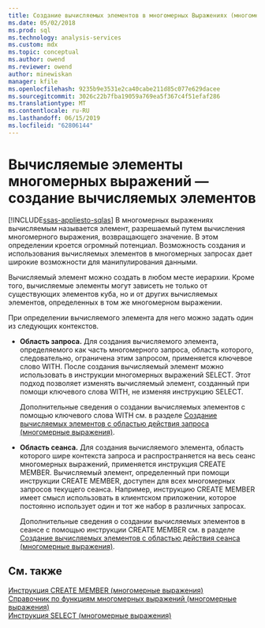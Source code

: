 ```yaml
---
title: Создание вычисляемых элементов в многомерных Выражениях (многомерные Выражения) | Документация Майкрософт
ms.date: 05/02/2018
ms.prod: sql
ms.technology: analysis-services
ms.custom: mdx
ms.topic: conceptual
ms.author: owend
ms.reviewer: owend
author: minewiskan
manager: kfile
ms.openlocfilehash: 9235b9e3531e2ca40cabe211d85c077e629dacee
ms.sourcegitcommit: 3026c22b7fba19059a769ea5f367c4f51efaf286
ms.translationtype: MT
ms.contentlocale: ru-RU
ms.lasthandoff: 06/15/2019
ms.locfileid: "62806144"
---
```

# <a name="mdx-calculated-members---building-calculated-members"></a>Вычисляемые элементы многомерных выражений — создание вычисляемых элементов
[!INCLUDE[ssas-appliesto-sqlas](../../../includes/ssas-appliesto-sqlas.md)]
  В многомерных выражениях вычисляемым называется элемент, разрешаемый путем вычисления многомерного выражения, возвращающего значение. В этом определении кроется огромный потенциал. Возможность создания и использования вычисляемых элементов в многомерных запросах дает широкие возможности для манипулирования данными.  
  
 Вычисляемый элемент можно создать в любом месте иерархии. Кроме того, вычисляемые элементы могут зависеть не только от существующих элементов куба, но и от других вычисляемых элементов, определенных в том же многомерном выражении.  
  
 При определении вычисляемого элемента для него можно задать один из следующих контекстов.  
  
-   **Область запроса.** Для создания вычисляемого элемента, определяемого как часть многомерного запроса, область которого, следовательно, ограничена этим запросом, применяется ключевое слово WITH. После создания вычисляемый элемент можно использовать в инструкции многомерных выражений SELECT. Этот подход позволяет изменять вычисляемый элемент, созданный при помощи ключевого слова WITH, не изменяя инструкцию SELECT.  
  
     Дополнительные сведения о создании вычисляемых элементов с помощью ключевого слова WITH см. в разделе [Создание вычисляемых элементов с областью действия запроса (многомерные выражения)](../../../analysis-services/multidimensional-models/mdx/mdx-calculated-members-query-scoped-calculated-members.md).  
  
-   **Область сеанса.** Для создания вычисляемого элемента, область которого шире контекста запроса и распространяется на весь сеанс многомерных выражений, применяется инструкция CREATE MEMBER. Вычисляемый элемент, определенный при помощи инструкции CREATE MEMBER, доступен для всех многомерных запросов текущего сеанса. Например, инструкцию CREATE MEMBER имеет смысл использовать в клиентском приложении, которое постоянно использует один и тот же набор в различных запросах.  
  
     Дополнительные сведения о создании вычисляемых элементов в сеансе с помощью инструкции CREATE MEMBER см. в разделе [Создание вычисляемых элементов с областью действия сеанса (многомерные выражения)](../../../analysis-services/multidimensional-models/mdx/mdx-calculated-members-session-scoped-calculated-members.md).  
  
## <a name="see-also"></a>См. также  
 [Инструкция CREATE MEMBER (многомерные выражения)](../../../mdx/mdx-data-definition-create-member.md)   
 [Справочник по функциям многомерных выражений (многомерные выражения)](../../../mdx/mdx-function-reference-mdx.md)   
 [Инструкция SELECT (многомерные выражения)](../../../mdx/mdx-data-manipulation-select.md)  
  
  
